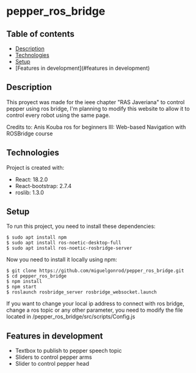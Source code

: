 # pepper_ros_bridge

## Table of contents
* [Description](#description)
* [Technologies](#technologies)
* [Setup](#setup)
* [Features in development](#features in development)

## Description
This proyect was made for the ieee chapter "RAS Javeriana" to control pepper using ros bridge, I'm planning to modify this website to allow it to control every robot using the same page.

Credits to: Anis Kouba ros for beginners III: Web-based Navigation with ROSBridge course

## Technologies
Project is created with:
* React: 18.2.0
* React-bootstrap: 2.7.4
* roslib: 1.3.0

## Setup
To run this project, you need to install these dependencies:
```
$ sudo apt install npm
$ sudo apt install ros-noetic-desktop-full
$ sudo apt install ros-noetic-rosbridge-server
```

Now you need to install it locally using npm:
```
$ git clone https://github.com/miguelgonrod/pepper_ros_bridge.git
$ cd pepper_ros_bridge
$ npm install
$ npm start
$ roslaunch rosbridge_server rosbridge_websocket.launch
```

If you want to change your local ip address to connect with ros bridge, change a ros topic or any other parameter, you need to modify the file located in /pepper_ros_bridge/src/scripts/Config.js

## Features in development
* Textbox to publish to pepper speech topic
* Sliders to control pepper arms
* Slider to control pepper head
